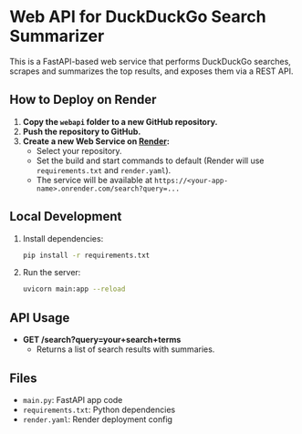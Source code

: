# Web API for DuckDuckGo Search Summarizer

This is a FastAPI-based web service that performs DuckDuckGo searches, scrapes and summarizes the top results, and exposes them via a REST API.

## How to Deploy on Render

1. **Copy the `webapi` folder to a new GitHub repository.**
2. **Push the repository to GitHub.**
3. **Create a new Web Service on [Render](https://render.com/):**
   - Select your repository.
   - Set the build and start commands to default (Render will use `requirements.txt` and `render.yaml`).
   - The service will be available at `https://<your-app-name>.onrender.com/search?query=...`

## Local Development

1. Install dependencies:
   ```sh
   pip install -r requirements.txt
   ```
2. Run the server:
   ```sh
   uvicorn main:app --reload
   ```

## API Usage

- **GET /search?query=your+search+terms**
  - Returns a list of search results with summaries.

## Files
- `main.py`: FastAPI app code
- `requirements.txt`: Python dependencies
- `render.yaml`: Render deployment config
